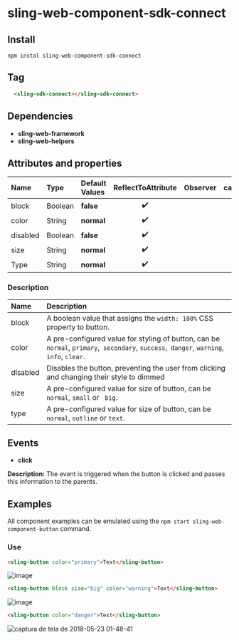 # sling-web-component-sdk-connect    

## Install      

```
npm instal sling-web-component-sdk-connect
```
 
 ## Tag
 
```HTML   
  <sling-sdk-connect></sling-sdk-connect>
```

 ## Dependencies       
 
* **sling-web-framework**       
* **sling-web-helpers** 

 ## Attributes and properties   
        
|Name|Type|Default Values|ReflectToAttribute|Observer|callSdk|    
|:--|:--|:--|:--:|:--|:--:|     
|block|Boolean|**false**|:heavy_check_mark:|     
|color|String|**normal**|:heavy_check_mark:|        
|disabled|Boolean|**false**|:heavy_check_mark:|        
|size|String|**normal**|:heavy_check_mark:|        
|Type|String|**normal**|:heavy_check_mark:|    

### Description   
|Name|Description| 
|:---|:---|
|block |A boolean value that assigns the `width: 100%` CSS property to button.|
|color|A pre-configured value for styling of button, can be `normal`, `primary`,` secondary`, `success`,` danger`, `warning`,` info`, `clear`.|
|disabled|Disables the button, preventing the user from clicking and changing their style to dimmed|
|size|A pre-configured value for size of button, can be `normal`, `small` or ` big`.|
|type|A pre-configured value for size of button, can be `normal`, `outline` or `text`.|

## Events  
* **click**

**Description:** The event is triggered when the button is clicked and passes this information to the parents.     

## Examples      
 
All component examples can be emulated using the `npm start sling-web-component-button` command.   
### Use


```HTML
<sling-button color="primary">Text</sling-button>
```

![image](https://user-images.githubusercontent.com/22959060/40404435-3c2eeb9c-5e2e-11e8-8729-2e2a9ef2abd5.png)      
      
  
```HTML
<sling-button block size="big" color="warning">Text</sling-button>
```
  
![image](https://user-images.githubusercontent.com/22959060/40404419-2056f932-5e2e-11e8-83fe-d7b754ccdef1.png)      
      
  
```HTML
<sling-button color="danger">Text</sling-button>
 ```  
  ![captura de tela de 2018-05-23 01-48-41](https://user-images.githubusercontent.com/22959060/40404049-1dd883f8-5e2c-11e8-895a-fedd11f0b19a.png)
